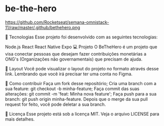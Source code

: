 # be-the-hero

https://github.com/Rocketseat/semana-omnistack-11/raw/master/.github/bethehero.png



🚀 Tecnologias
Esse projeto foi desenvolvido com as seguintes tecnologias:

Node.js
React
React Native
Expo
💻 Projeto
O BeTheHero é um projeto que visa conectar pessoas que desejam fazer contribuições monetárias a ONG's (Organizações não governamentais) que precisam de ajuda.

🔖 Layout
Você pode visualizar o layout do projeto no formato através desse link. Lembrando que você irá precisar ter uma conta no Figma.

🤔 Como contribuir
Faça um fork desse repositório;
Cria uma branch com a sua feature: git checkout -b minha-feature;
Faça commit das suas alterações: git commit -m 'feat: Minha nova feature';
Faça push para a sua branch: git push origin minha-feature.
Depois que o merge da sua pull request for feito, você pode deletar a sua branch.

📝 Licença
Esse projeto está sob a licença MIT. Veja o arquivo LICENSE para mais detalhes.
